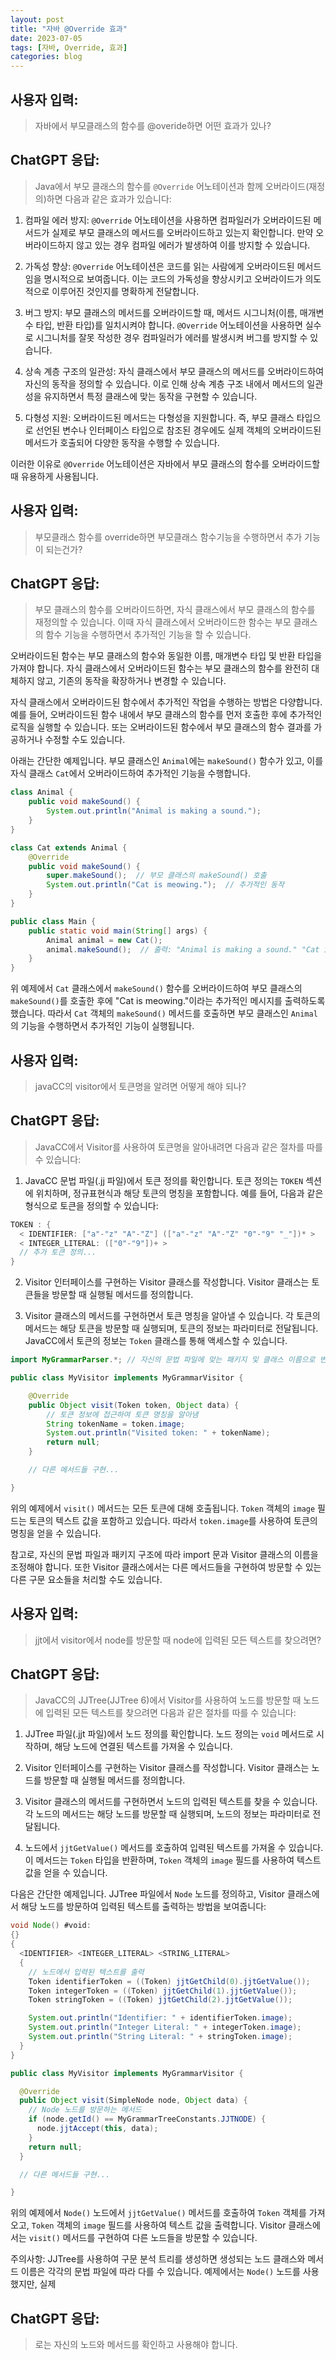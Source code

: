 ```yaml
---
layout: post
title: "자바 @Override 효과"
date: 2023-07-05
tags: [자바, Override, 효과]
categories: blog
---
```


## 사용자 입력:
> 자바에서 부모클래스의 함수를 @overide하면 어떤 효과가 있나?

## ChatGPT 응답:
> Java에서 부모 클래스의 함수를 `@Override` 어노테이션과 함께 오버라이드(재정의)하면 다음과 같은 효과가 있습니다:

1. 컴파일 에러 방지: `@Override` 어노테이션을 사용하면 컴파일러가 오버라이드된 메서드가 실제로 부모 클래스의 메서드를 오버라이드하고 있는지 확인합니다. 만약 오버라이드하지 않고 있는 경우 컴파일 에러가 발생하여 이를 방지할 수 있습니다.

2. 가독성 향상: `@Override` 어노테이션은 코드를 읽는 사람에게 오버라이드된 메서드임을 명시적으로 보여줍니다. 이는 코드의 가독성을 향상시키고 오버라이드가 의도적으로 이루어진 것인지를 명확하게 전달합니다.

3. 버그 방지: 부모 클래스의 메서드를 오버라이드할 때, 메서드 시그니처(이름, 매개변수 타입, 반환 타입)를 일치시켜야 합니다. `@Override` 어노테이션을 사용하면 실수로 시그니처를 잘못 작성한 경우 컴파일러가 에러를 발생시켜 버그를 방지할 수 있습니다.

4. 상속 계층 구조의 일관성: 자식 클래스에서 부모 클래스의 메서드를 오버라이드하여 자신의 동작을 정의할 수 있습니다. 이로 인해 상속 계층 구조 내에서 메서드의 일관성을 유지하면서 특정 클래스에 맞는 동작을 구현할 수 있습니다.

5. 다형성 지원: 오버라이드된 메서드는 다형성을 지원합니다. 즉, 부모 클래스 타입으로 선언된 변수나 인터페이스 타입으로 참조된 경우에도 실제 객체의 오버라이드된 메서드가 호출되어 다양한 동작을 수행할 수 있습니다.

이러한 이유로 `@Override` 어노테이션은 자바에서 부모 클래스의 함수를 오버라이드할 때 유용하게 사용됩니다.

## 사용자 입력:
> 부모클래스 함수를 override하면 부모클래스 함수기능을 수행하면서 추가 기능이 되는건가?

## ChatGPT 응답:
> 부모 클래스의 함수를 오버라이드하면, 자식 클래스에서 부모 클래스의 함수를 재정의할 수 있습니다. 이때 자식 클래스에서 오버라이드한 함수는 부모 클래스의 함수 기능을 수행하면서 추가적인 기능을 할 수 있습니다.

오버라이드된 함수는 부모 클래스의 함수와 동일한 이름, 매개변수 타입 및 반환 타입을 가져야 합니다. 자식 클래스에서 오버라이드된 함수는 부모 클래스의 함수를 완전히 대체하지 않고, 기존의 동작을 확장하거나 변경할 수 있습니다.

자식 클래스에서 오버라이드된 함수에서 추가적인 작업을 수행하는 방법은 다양합니다. 예를 들어, 오버라이드된 함수 내에서 부모 클래스의 함수를 먼저 호출한 후에 추가적인 로직을 실행할 수 있습니다. 또는 오버라이드된 함수에서 부모 클래스의 함수 결과를 가공하거나 수정할 수도 있습니다.

아래는 간단한 예제입니다. 부모 클래스인 `Animal`에는 `makeSound()` 함수가 있고, 이를 자식 클래스 `Cat`에서 오버라이드하여 추가적인 기능을 수행합니다.

```java
class Animal {
    public void makeSound() {
        System.out.println("Animal is making a sound.");
    }
}

class Cat extends Animal {
    @Override
    public void makeSound() {
        super.makeSound();  // 부모 클래스의 makeSound() 호출
        System.out.println("Cat is meowing.");  // 추가적인 동작
    }
}

public class Main {
    public static void main(String[] args) {
        Animal animal = new Cat();
        animal.makeSound();  // 출력: "Animal is making a sound." "Cat is meowing."
    }
}
```

위 예제에서 `Cat` 클래스에서 `makeSound()` 함수를 오버라이드하여 부모 클래스의 `makeSound()`를 호출한 후에 "Cat is meowing."이라는 추가적인 메시지를 출력하도록 했습니다. 따라서 `Cat` 객체의 `makeSound()` 메서드를 호출하면 부모 클래스인 `Animal`의 기능을 수행하면서 추가적인 기능이 실행됩니다.

## 사용자 입력:
> javaCC의 visitor에서 토큰명을 알려면 어떻게 해야 되나?

## ChatGPT 응답:
> JavaCC에서 Visitor를 사용하여 토큰명을 알아내려면 다음과 같은 절차를 따를 수 있습니다:

1. JavaCC 문법 파일(.jj 파일)에서 토큰 정의를 확인합니다. 토큰 정의는 `TOKEN` 섹션에 위치하며, 정규표현식과 해당 토큰의 명칭을 포함합니다. 예를 들어, 다음과 같은 형식으로 토큰을 정의할 수 있습니다:

```java
TOKEN : {
  < IDENTIFIER: ["a"-"z" "A"-"Z"] (["a"-"z" "A"-"Z" "0"-"9" "_"])* >
  < INTEGER_LITERAL: (["0"-"9"])+ >
  // 추가 토큰 정의...
}
```

2. Visitor 인터페이스를 구현하는 Visitor 클래스를 작성합니다. Visitor 클래스는 토큰들을 방문할 때 실행될 메서드를 정의합니다.

3. Visitor 클래스의 메서드를 구현하면서 토큰 명칭을 알아낼 수 있습니다. 각 토큰의 메서드는 해당 토큰을 방문할 때 실행되며, 토큰의 정보는 파라미터로 전달됩니다. JavaCC에서 토큰의 정보는 `Token` 클래스를 통해 액세스할 수 있습니다.

```java
import MyGrammarParser.*; // 자신의 문법 파일에 맞는 패키지 및 클래스 이름으로 변경

public class MyVisitor implements MyGrammarVisitor {

    @Override
    public Object visit(Token token, Object data) {
        // 토큰 정보에 접근하여 토큰 명칭을 알아냄
        String tokenName = token.image;
        System.out.println("Visited token: " + tokenName);
        return null;
    }

    // 다른 메서드들 구현...

}
```

위의 예제에서 `visit()` 메서드는 모든 토큰에 대해 호출됩니다. `Token` 객체의 `image` 필드는 토큰의 텍스트 값을 포함하고 있습니다. 따라서 `token.image`를 사용하여 토큰의 명칭을 얻을 수 있습니다.

참고로, 자신의 문법 파일과 패키지 구조에 따라 import 문과 Visitor 클래스의 이름을 조정해야 합니다. 또한 Visitor 클래스에서는 다른 메서드들을 구현하여 방문할 수 있는 다른 구문 요소들을 처리할 수도 있습니다.

## 사용자 입력:
> jjt에서 visitor에서 node를 방문할 때  node에 입력된 모든 텍스트를 찾으려면?

## ChatGPT 응답:
> JavaCC의 JJTree(JJTree 6)에서 Visitor를 사용하여 노드를 방문할 때 노드에 입력된 모든 텍스트를 찾으려면 다음과 같은 절차를 따를 수 있습니다:

1. JJTree 파일(.jjt 파일)에서 노드 정의를 확인합니다. 노드 정의는 `void` 메서드로 시작하며, 해당 노드에 연결된 텍스트를 가져올 수 있습니다.

2. Visitor 인터페이스를 구현하는 Visitor 클래스를 작성합니다. Visitor 클래스는 노드를 방문할 때 실행될 메서드를 정의합니다.

3. Visitor 클래스의 메서드를 구현하면서 노드의 입력된 텍스트를 찾을 수 있습니다. 각 노드의 메서드는 해당 노드를 방문할 때 실행되며, 노드의 정보는 파라미터로 전달됩니다.

4. 노드에서 `jjtGetValue()` 메서드를 호출하여 입력된 텍스트를 가져올 수 있습니다. 이 메서드는 `Token` 타입을 반환하며, `Token` 객체의 `image` 필드를 사용하여 텍스트 값을 얻을 수 있습니다.

다음은 간단한 예제입니다. JJTree 파일에서 `Node` 노드를 정의하고, Visitor 클래스에서 해당 노드를 방문하여 입력된 텍스트를 출력하는 방법을 보여줍니다:

```java
void Node() #void:
{}
{
  <IDENTIFIER> <INTEGER_LITERAL> <STRING_LITERAL>
  {
    // 노드에서 입력된 텍스트를 출력
    Token identifierToken = ((Token) jjtGetChild(0).jjtGetValue());
    Token integerToken = ((Token) jjtGetChild(1).jjtGetValue());
    Token stringToken = ((Token) jjtGetChild(2).jjtGetValue());

    System.out.println("Identifier: " + identifierToken.image);
    System.out.println("Integer Literal: " + integerToken.image);
    System.out.println("String Literal: " + stringToken.image);
  }
}

public class MyVisitor implements MyGrammarVisitor {

  @Override
  public Object visit(SimpleNode node, Object data) {
    // Node 노드를 방문하는 메서드
    if (node.getId() == MyGrammarTreeConstants.JJTNODE) {
      node.jjtAccept(this, data);
    }
    return null;
  }

  // 다른 메서드들 구현...

}
```

위의 예제에서 `Node()` 노드에서 `jjtGetValue()` 메서드를 호출하여 `Token` 객체를 가져오고, `Token` 객체의 `image` 필드를 사용하여 텍스트 값을 출력합니다. Visitor 클래스에서는 `visit()` 메서드를 구현하여 다른 노드들을 방문할 수 있습니다.

주의사항: JJTree를 사용하여 구문 분석 트리를 생성하면 생성되는 노드 클래스와 메서드 이름은 각각의 문법 파일에 따라 다를 수 있습니다. 예제에서는 `Node()` 노드를 사용했지만, 실제

## ChatGPT 응답:
> 로는 자신의 노드와 메서드를 확인하고 사용해야 합니다.

